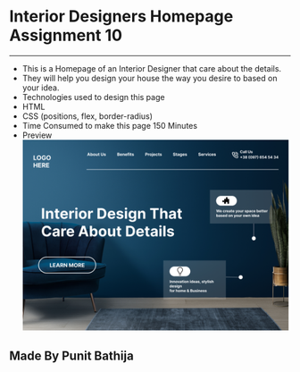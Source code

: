 # Interior Designers Homepage Assignment 10

---

- This is a Homepage of an Interior Designer that care about the details.
- They will help you design your house the way you desire to based on your idea.
- Technologies used to design this page
- HTML
- CSS (positions, flex, border-radius)
- Time Consumed to make this page 150 Minutes
- Preview
  ![preview](./10.png)

## Made By Punit Bathija
